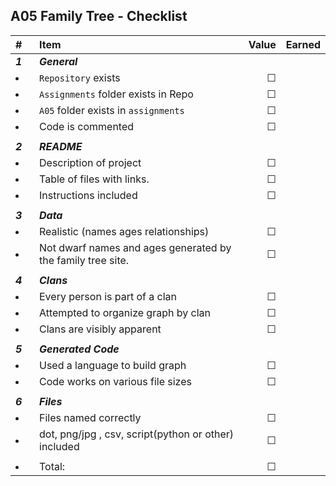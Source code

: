 ## A05 Family Tree - Checklist


| #         | Item                                                        |   Value | Earned |
| :-------- | :---------------------------------------------------------- | ------: | ------ |
| ***1***   | ***General***                                               |         |        |
| <li></li> | `Repository`  exists                                        | &#9744; |        |
| <li></li> | `Assignments` folder exists in Repo                         | &#9744; |        |
| <li></li> | `A05` folder exists in `assignments`                        | &#9744; |        |
| <li></li> | Code is commented                                           | &#9744; |        |
|           |                                                             |         |        |
| ***2***   | ***README***                                                |         |        |
| <li></li> | Description of project                                      | &#9744; |        |
| <li></li> | Table of files with links.                                  | &#9744; |        |
| <li></li> | Instructions included                                       | &#9744; |        |
|           |                                                             |         |        |
| ***3***   | ***Data***                                                  |         |        |
| <li></li> | Realistic (names ages relationships)                        | &#9744; |        |
| <li></li> | Not dwarf names and ages generated by the family tree site. | &#9744; |        |
|           |                                                             |         |        |
| ***4***   | ***Clans***                                                 |         |        |
| <li></li> | Every person is part of a clan                              | &#9744; |        |
| <li></li> | Attempted to organize graph by clan                         | &#9744; |        |
| <li></li> | Clans are visibly apparent                                  | &#9744; |        |
|           |                                                             |         |        |
| ***5***   | ***Generated Code***                                        |         |        |
| <li></li> | Used a language to build graph                              | &#9744; |        |
| <li></li> | Code works on various file sizes                            | &#9744; |        |
|           |                                                             |         |        |
| ***6***   | ***Files***                                                 |         |        |
| <li></li> | Files named correctly                                       | &#9744; |        |
| <li></li> | dot, png/jpg , csv, script(python or other) included        | &#9744; |        |
|           |                                                             |         |        |
| <li></li> | Total:                                                      | &#9744; |        |

